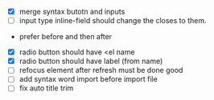 - [X]  merge syntax butotn and inputs
- [ ]  input type inline-field should change the closes to them.
  - prefer before and then after
- [X]  radio button should have <el name
- [X]  radio button should have label (from name)
- [ ]  refocus element after refresh must be done good
- [ ]  add syntax word import before import file
- [ ]  fix auto title trim
